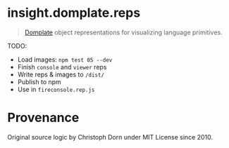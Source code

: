 insight.domplate.reps
=====================

> [Domplate](https://github.com/domplate/domplate) object representations for visualizing language primitives.

TODO:

  * Load images: `npm test 05 --dev`
  * Finish `console` and `viewer` reps
  * Write reps & images to `/dist/`
  * Publish to npm
  * Use in `fireconsole.rep.js`


Provenance
==========

Original source logic by Christoph Dorn under MIT License since 2010.
